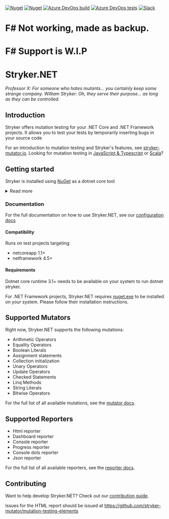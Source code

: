 [![Nuget](https://img.shields.io/nuget/v/dotnet-stryker.svg?color=blue&label=dotnet-stryker&style=flat-square)](https://www.nuget.org/packages/dotnet-stryker/)
[![Nuget](https://img.shields.io/nuget/dt/dotnet-stryker.svg?style=flat-square)](https://www.nuget.org/packages/dotnet-stryker/)
[![Azure DevOps build](https://img.shields.io/azure-devops/build/stryker-mutator/Stryker/4/master.svg?label=Azure%20Pipelines&style=flat-square)](https://dev.azure.com/stryker-mutator/Stryker/_build/latest?definitionId=4)
[![Azure DevOps tests](https://img.shields.io/azure-devops/tests/stryker-mutator/506a1f46-900e-434e-805f-ff8d36fc81af/4/master.svg?compact_message&style=flat-square)](https://dev.azure.com/stryker-mutator/Stryker/_build/latest?definitionId=4)
[![Slack](https://img.shields.io/badge/chat-on%20slack-blueviolet?style=flat-square)](https://join.slack.com/t/stryker-mutator/shared_invite/enQtOTUyMTYyNTg1NDQ0LTU4ODNmZDlmN2I3MmEyMTVhYjZlYmJkOThlNTY3NTM1M2QxYmM5YTM3ODQxYmJjY2YyYzllM2RkMmM1NjNjZjM)

# F# Not working, made as backup.

# F# Support is W.I.P

# Stryker.NET
*Professor X: For someone who hates mutants... you certainly keep some strange company.*
*William Stryker: Oh, they serve their purpose... as long as they can be controlled.*

## Introduction
Stryker offers mutation testing for your .NET Core and .NET Framework projects. It allows you to test your tests by temporarily inserting bugs in your source code

For an introduction to mutation testing and Stryker's features, see [stryker-mutator.io](https://stryker-mutator.io/). Looking for mutation testing in [JavaScript & Typescript](https://stryker-mutator.github.io/stryker) or [Scala](https://stryker-mutator.github.io/stryker4s)?

## Getting started

Stryker is installed using [NuGet](https://www.nuget.org/packages/dotnet-stryker/) as a dotnet core tool

<details>
  <summary>Read more</summary>

### Install globally
`dotnet tool install -g dotnet-stryker`

### Install in project
Starting from dotnet core 3.0 dotnet tools can also be installed on a project level. This requires the following steps:

Create a file called dotnet-tools.json in your project folder

`dotnet new tool-manifest` 

Then install stryker without the -g flag by executing the following command in the project folder

`dotnet tool install dotnet-stryker`

Check the `dotnet-tools.json` file into source control

Now the rest of your team can install or update stryker with the following command:
`dotnet tool restore`

Now you can run stryker from your test project directory by executing:

`dotnet stryker`

### Updating stryker
Dotnet tools do not auto update so you are responsible for making sure you're up-to-date. To help with this stryker will notify you when a new version is available

To update stryker as a global tool run `dotnet tool update --global dotnet-stryker`

To update stryker as a project tool run `dotnet tool update --local dotnet-stryker` or change the version in the `dotnet-tools.json` file. Then check in the updated `dotnet-tools.json` file.

</details>

### Documentation
For the full documentation on how to use Stryker.NET, see our [configuration docs](/docs/Configuration.md)

#### Compatibility
Runs on test projects targeting:
 - netcoreapp 1.1+
 - netframework 4.5+

#### Requirements
Dotnet core runtime 3.1+ needs to be available on your system to run dotnet stryker.

For .NET Framework projects, Stryker.NET requires [nuget.exe](https://docs.microsoft.com/en-us/nuget/install-nuget-client-tools#windows) to be installed on your system. Please follow their installation instructions.

## Supported Mutators
Right now, Stryker.NET supports the following mutations:
- Arithmetic Operators
- Equality Operators
- Boolean Literals
- Assignment statements
- Collection initialization
- Unary Operators
- Update Operators
- Checked Statements
- Linq Methods
- String Literals
- Bitwise Operators

For the full list of all available mutations, see the [mutator docs](/docs/Mutators.md).

## Supported Reporters
- Html reporter
- Dashboard reporter
- Console reporter
- Progress reporter
- Console dots reporter
- Json reporter

For the full list of all available reporters, see the [reporter docs](/docs/Reporters.md).

## Contributing
Want to help develop Stryker.NET? Check out our [contribution guide](/CONTRIBUTING.md).

Issues for the HTML report should be issued at https://github.com/stryker-mutator/mutation-testing-elements
